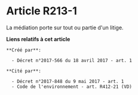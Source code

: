 # Article R213-1

La médiation porte sur tout ou partie d'un litige.

**Liens relatifs à cet article**

	**Créé par**:

	  - Décret n°2017-566 du 18 avril 2017 - art. 1

	**Cité par**:

	  - Décret n°2017-848 du 9 mai 2017 - art. 1
	  - Code de l'environnement - art. R412-21 (VD)
